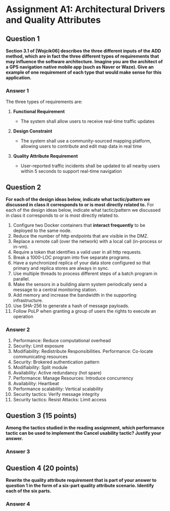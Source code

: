 # **Assignment A1: Architectural Drivers and Quality Attributes**
## **Question 1**

**Section 3.1 of \[Wojcik06] describes the three different inputs of the ADD method, which are in fact the three different types of requirements that may influence the software architecture.
Imagine you are the architect of a GPS navigation native mobile app (such as Naver or Waze). Give an example of one requirement of each type that would make sense for this application.**

### **Answer 1**
The three types of requirements are:
1. **Functional Requirement**
   + The system shall allow users to receive real-time traffic updates 

2. **Design Constraint**
   + The system shall use a community-sourced mapping platform, allowing users to contribute and edit map data in real time 

3. **Quality Attribute Requirement**
   + User-reported traffic incidents shall be updated to all nearby users within 5 seconds to support real-time navigation

## **Question 2**
**For each of the design ideas below, indicate what tactic/pattern we discussed in class it corresponds to or is most directly related to.**
For each of the design ideas below, indicate what tactic/pattern we discussed in class it corresponds to or is most directly related to.
1. Configure two Docker containers that **interact frequently** to be deployed to the same node.
2. Reduce the number of http endpoints that are visible in the DMZ.
3. Replace a remote call (over the network) with a local call (in-process or in-vm).
4. Require a token that identifies a valid user in all http requests.
5. Break a 1000-LOC program into five separate programs.
6. Have a synchronized replica of your data store configured so that primary and replica stores
are always in sync.
7. Use multiple threads to process different steps of a batch program in parallel.
8. Make the sensors in a building alarm system periodically send a message to a central
monitoring station.
9. Add memory and increase the bandwidth in the supporting infrastructure.
10. Use SHA-256 to generate a hash of message payloads.
11. Follow PoLP when granting a group of users the rights to execute an operation

### **Answer 2**
1. Performance: Reduce computational overhead
2. Security: Limit exposure
3. Modifiability: Redistribute Responsibilities. Performance: Co-locate communicating resources
4. Security: Brokered authentication pattern
5. Modifiability: Split module
6. Availability: Active redundancy (hot spare)
7. Performance: Manage Resources: Introduce concurrency
8. Availability: Heartbeat
9. Performance scalability: Vertical scalability 
10. Security tactics: Verify message integrity
11. Security tactics: Resist Attacks: Limit access


## **Question 3** (15 points)
**Among the tactics studied in the reading assignment, which performance tactic can be used to implement the Cancel usability tactic? Justify your answer.**


### **Answer 3**

## **Question 4** (20 points)
**Rewrite the quality attribute requirement that is part of your answer to question 1 in the form of a six-part quality attribute scenario. Identify each of the six parts.**

### **Answer 4**

